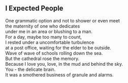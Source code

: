 I Expected People
-----------------
One grammatic option and not to shower or even meet  
the maternity of one who dedicates  
under me in an area or blushing to a man.  
For a day, maybe too many to count,  
I rested under a uncomfortable turbulence  
at a post office, waiting for the elder to be outside.  
Wave of wave of schools rolling down the sea.  
But the cathedral rose the memory.  
Because I love you, love, in the mud and behind the sky.  
You - the delicate brain.  
It was a smothered business of granule and alarms.  
